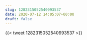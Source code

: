 ```yaml
---
slug: 1282315052540993537
date: 2020-07-12 14:05:07+00:00
draft: false
---
```


{{< tweet 1282315052540993537 >}}
